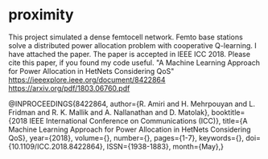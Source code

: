 # proximity

This project simulated a dense femtocell network. Femto base stations solve a distributed power allocation problem with cooperative Q-learning. I have attached the paper. The paper is accepted in IEEE ICC 2018. Please cite this paper, if you found my code useful. 
"A Machine Learning Approach for Power Allocation in HetNets Considering QoS"
https://ieeexplore.ieee.org/document/8422864
https://arxiv.org/pdf/1803.06760.pdf

@INPROCEEDINGS{8422864, 
author={R. Amiri and H. Mehrpouyan and L. Fridman and R. K. Mallik and A. Nallanathan and D. Matolak}, 
booktitle={2018 IEEE International Conference on Communications (ICC)}, 
title={A Machine Learning Approach for Power Allocation in HetNets Considering QoS}, 
year={2018}, 
volume={}, 
number={}, 
pages={1-7}, 
keywords={}, 
doi={10.1109/ICC.2018.8422864}, 
ISSN={1938-1883}, 
month={May},}

